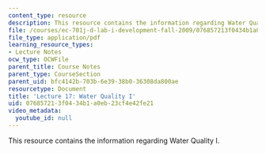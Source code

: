 ```yaml
---
content_type: resource
description: This resource contains the information regarding Water Quality I.
file: /courses/ec-701j-d-lab-i-development-fall-2009/076857213f0434b1a0eb23cf4e42fe21_MITEC_701JF09_lec17_nb.pdf
file_type: application/pdf
learning_resource_types:
- Lecture Notes
ocw_type: OCWFile
parent_title: Course Notes
parent_type: CourseSection
parent_uid: bfc4142b-703b-6e39-38b0-36308da800ae
resourcetype: Document
title: 'Lecture 17: Water Quality I'
uid: 07685721-3f04-34b1-a0eb-23cf4e42fe21
video_metadata:
  youtube_id: null
---
```

This resource contains the information regarding Water Quality I.

